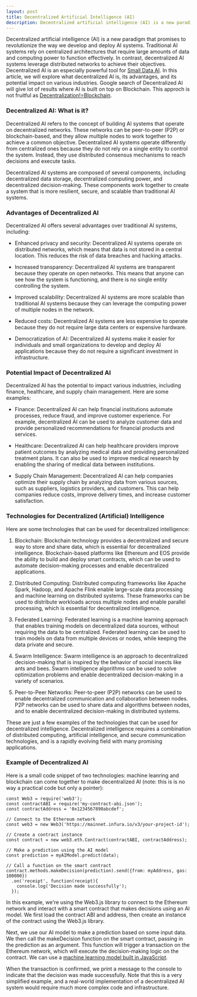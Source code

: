 ```yaml
---
layout: post
title: Decentralized Artificial Intelligence (AI)
description: Decentralized artificial intelligence (AI) is a new paradigm that promises to revolutionize the way we develop and deploy AI systems. 
---
```


Decentralized artificial intelligence (AI) is a new paradigm that promises to revolutionize the way we develop and deploy AI systems. Traditional AI systems rely on centralized architectures that require large amounts of data and computing power to function effectively. In contrast, decentralized AI systems leverage distributed networks to achieve their objectives. Decentralized AI is an especially powerful tool for [Small Data AI](/2021/05/26/Small-Data-AI.html). In this article, we will explore what decentralized AI is, its advantages, and its potential impact on various industries. Google search of Decentralized AI will give lot of results where AI is built on top on Blockchain. This approch is not fruitful as [Decentralization!=Blockchain](/2022/12/14/Decentralization-is-not-blockchain.html).

### Decentralized AI: What is it?

Decentralized AI refers to the concept of building AI systems that operate on decentralized networks. These networks can be peer-to-peer (P2P) or blockchain-based, and they allow multiple nodes to work together to achieve a common objective. Decentralized AI systems operate differently from centralized ones because they do not rely on a single entity to control the system. Instead, they use distributed consensus mechanisms to reach decisions and execute tasks.

Decentralized AI systems are composed of several components, including decentralized data storage, decentralized computing power, and decentralized decision-making. These components work together to create a system that is more resilient, secure, and scalable than traditional AI systems.


### Advantages of Decentralized AI

Decentralized AI offers several advantages over traditional AI systems, including:

- Enhanced privacy and security: Decentralized AI systems operate on distributed networks, which means that data is not stored in a central location. This reduces the risk of data breaches and hacking attacks.

- Increased transparency: Decentralized AI systems are transparent because they operate on open networks. This means that anyone can see how the system is functioning, and there is no single entity controlling the system.

- Improved scalability: Decentralized AI systems are more scalable than traditional AI systems because they can leverage the computing power of multiple nodes in the network.

- Reduced costs: Decentralized AI systems are less expensive to operate because they do not require large data centers or expensive hardware.

- Democratization of AI: Decentralized AI systems make it easier for individuals and small organizations to develop and deploy AI applications because they do not require a significant investment in infrastructure.


### Potential Impact of Decentralized AI

Decentralized AI has the potential to impact various industries, including finance, healthcare, and supply chain management. Here are some examples:

- Finance: Decentralized AI can help financial institutions automate processes, reduce fraud, and improve customer experience. For example, decentralized AI can be used to analyze customer data and provide personalized recommendations for financial products and services.

- Healthcare: Decentralized AI can help healthcare providers improve patient outcomes by analyzing medical data and providing personalized treatment plans. It can also be used to improve medical research by enabling the sharing of medical data between institutions.

- Supply Chain Management: Decentralized AI can help companies optimize their supply chain by analyzing data from various sources, such as suppliers, logistics providers, and customers. This can help companies reduce costs, improve delivery times, and increase customer satisfaction.

### Technologies for Decentralized (Artificial) Intelligence

Here are some technologies that can be used for decentralized intelligence:

1. Blockchain: Blockchain technology provides a decentralized and secure way to store and share data, which is essential for decentralized intelligence. Blockchain-based platforms like Ethereum and EOS provide the ability to build and deploy smart contracts, which can be used to automate decision-making processes and enable decentralized applications.

2. Distributed Computing: Distributed computing frameworks like Apache Spark, Hadoop, and Apache Flink enable large-scale data processing and machine learning on distributed systems. These frameworks can be used to distribute workloads across multiple nodes and enable parallel processing, which is essential for decentralized intelligence.

3. Federated Learning: Federated learning is a machine learning approach that enables training models on decentralized data sources, without requiring the data to be centralized. Federated learning can be used to train models on data from multiple devices or nodes, while keeping the data private and secure.

4. Swarm Intelligence: Swarm intelligence is an approach to decentralized decision-making that is inspired by the behavior of social insects like ants and bees. Swarm intelligence algorithms can be used to solve optimization problems and enable decentralized decision-making in a variety of scenarios.

5. Peer-to-Peer Networks: Peer-to-peer (P2P) networks can be used to enable decentralized communication and collaboration between nodes. P2P networks can be used to share data and algorithms between nodes, and to enable decentralized decision-making in distributed systems.

These are just a few examples of the technologies that can be used for decentralized intelligence. Decentralized intelligence requires a combination of distributed computing, artificial intelligence, and secure communication technologies, and is a rapidly evolving field with many promising applications.

### Example of Decentralized AI

Here is a small code snippet of two technologies: machine leanring and blockchain can come together to make decentralized AI (note: this is is no way a practical code but only a pointer):

    const Web3 = require('web3');
    const contractABI = require('my-contract-abi.json');
    const contractAddress = '0x1234567890abcdef';

    // Connect to the Ethereum network
    const web3 = new Web3('https://mainnet.infura.io/v3/your-project-id');

    // Create a contract instance
    const contract = new web3.eth.Contract(contractABI, contractAddress);

    // Make a prediction using the AI model
    const prediction = myAIModel.predict(data);

    // Call a function on the smart contract
    contract.methods.makeDecision(prediction).send({from: myAddress, gas: 100000})
      .on('receipt', function(receipt){
        console.log('Decision made successfully');
      });


In this example, we're using the Web3.js library to connect to the Ethereum network and interact with a smart contract that makes decisions using an AI model. We first load the contract ABI and address, then create an instance of the contract using the Web3.js library.

Next, we use our AI model to make a prediction based on some input data. We then call the makeDecision function on the smart contract, passing in the prediction as an argument. This function will trigger a transaction on the Ethereum network, which will execute the decision-making logic on the contract. We can use a [machine learning model built in JavaScript](https://gopi-suvanam.github.io/2023/02/22/Why-JavaScript-is-Great.html).

When the transaction is confirmed, we print a message to the console to indicate that the decision was made successfully. Note that this is a very simplified example, and a real-world implementation of a decentralized AI system would require much more complex code and infrastructure.
